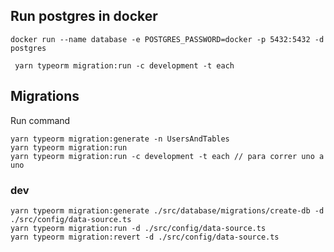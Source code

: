 ## Run postgres in docker
```
docker run --name database -e POSTGRES_PASSWORD=docker -p 5432:5432 -d postgres
```

```
 yarn typeorm migration:run -c development -t each
```

## Migrations

Run command

```
yarn typeorm migration:generate -n UsersAndTables
yarn typeorm migration:run
yarn typeorm migration:run -c development -t each // para correr uno a uno
```

### dev

```
yarn typeorm migration:generate ./src/database/migrations/create-db -d ./src/config/data-source.ts
yarn typeorm migration:run -d ./src/config/data-source.ts
yarn typeorm migration:revert -d ./src/config/data-source.ts
```
